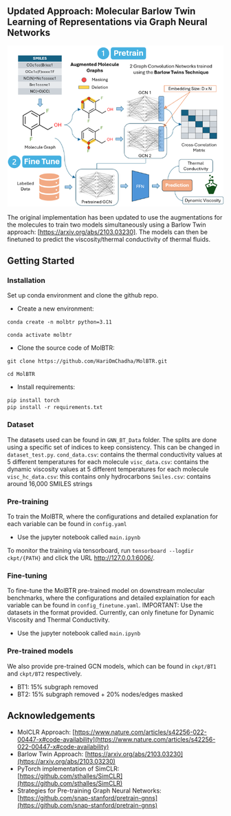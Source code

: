 ## Updated Approach: Molecular Barlow Twin Learning of Representations via Graph Neural Networks ##

<img src="figs/BT_pipeline.png" width="700">

The original implementation has been updated to use the augmentations for the molecules to train two models simultaneously using a Barlow Twin approach: [https://arxiv.org/abs/2103.03230]. The models can then be finetuned to predict the viscosity/thermal conductivity of thermal fluids. 

## Getting Started

### Installation

Set up conda environment and clone the github repo.


- Create a new environment:
```
conda create -n molbtr python=3.11
```
```
conda activate molbtr
```
- Clone the source code of MolBTR:
```
git clone https://github.com/HariOmChadha/MolBTR.git
```
```
cd MolBTR
```
- Install requirements:
```
pip install torch
pip install -r requirements.txt
```

### Dataset

The datasets used can be found in `GNN_BT_Data` folder. The splits are done using a specific set of indices to keep consistency. This can be changed in `dataset_test.py`.
`cond_data.csv`: contains the thermal conductivity values at 5 different temperatures for each molecule
`visc_data.csv`: contains the dynamic viscosity values at 5 different temperatures for each molecule
`visc_hc_data.csv`: this contains only hydrocarbons
`Smiles.csv`: contains around 16,000 SMILES strings

### Pre-training

To train the MolBTR, where the configurations and detailed explanation for each variable can be found in `config.yaml`

- Use the jupyter notebook called `main.ipynb`

To monitor the training via tensorboard, run `tensorboard --logdir ckpt/{PATH}` and click the URL http://127.0.0.1:6006/.

### Fine-tuning 

To fine-tune the MolBTR pre-trained model on downstream molecular benchmarks, where the configurations and detailed explaination for each variable can be found in `config_finetune.yaml`. IMPORTANT: Use the datasets in the format provided. Currently, can only finetune for Dynamic Viscosity and Thermal Conductivity. 

- Use the jupyter notebook called `main.ipynb` 


### Pre-trained models

We also provide pre-trained GCN models, which can be found in `ckpt/BT1` and `ckpt/BT2` respectively.
- BT1: 15% subgraph removed
- BT2: 15% subgraph removed + 20% nodes/edges masked

## Acknowledgements
- MolCLR Approach: [https://www.nature.com/articles/s42256-022-00447-x#code-availability](https://www.nature.com/articles/s42256-022-00447-x#code-availability)
- Barlow Twin Approach: [https://arxiv.org/abs/2103.03230](https://arxiv.org/abs/2103.03230)
- PyTorch implementation of SimCLR: [https://github.com/sthalles/SimCLR](https://github.com/sthalles/SimCLR)
- Strategies for Pre-training Graph Neural Networks: [https://github.com/snap-stanford/pretrain-gnns](https://github.com/snap-stanford/pretrain-gnns)

